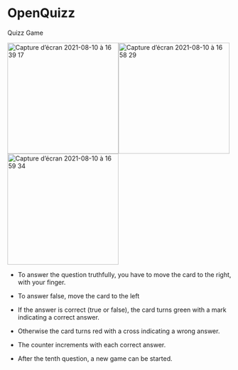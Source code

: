 # OpenQuizz
Quizz Game

<img width="250" alt="Capture d’écran 2021-08-10 à 16 39 17" src="https://user-images.githubusercontent.com/47221695/128887024-c9e27390-b081-4f48-aa73-7c029e08c04a.png"><img width="250" alt="Capture d’écran 2021-08-10 à 16 58 29" src="https://user-images.githubusercontent.com/47221695/128890730-46aa18fe-8601-4912-8809-de6e70c82c72.png"><img width="250" alt="Capture d’écran 2021-08-10 à 16 59 34" src="https://user-images.githubusercontent.com/47221695/128890715-e71a146f-9bd7-4ecd-9ee5-9b94895c36af.png">

- To answer the question truthfully, you have to move the card to the right, with your finger.
- To answer false, move the card to the left

- If the answer is correct (true or false), the card turns green with a mark indicating a correct answer.
- Otherwise the card turns red with a cross indicating a wrong answer.
- The counter increments with each correct answer.
- After the tenth question, a new game can be started.
